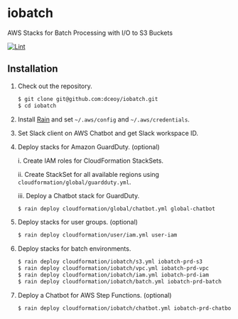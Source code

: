 iobatch
=======

AWS Stacks for Batch Processing with I/O to S3 Buckets

[![Lint](https://github.com/dceoy/iobatch/actions/workflows/lint.yml/badge.svg)](https://github.com/dceoy/iobatch/actions/workflows/lint.yml)

Installation
------------

1.  Check out the repository.

    ```sh
    $ git clone git@github.com:dceoy/iobatch.git
    $ cd iobatch
    ```

2.  Install [Rain](https://github.com/aws-cloudformation/rain) and set `~/.aws/config` and `~/.aws/credentials`.

3.  Set Slack client on AWS Chatbot and get Slack workspace ID.

4.  Deploy stacks for Amazon GuardDuty. (optional)

    i.    Create IAM roles for CloudFormation StackSets.

    ii.   Create StackSet for all available regions using `cloudformation/global/guardduty.yml`.

    iii.  Deploy a Chatbot stack for GuardDuty.

    ```sh
    $ rain deploy cloudformation/global/chatbot.yml global-chatbot
    ```

5.  Deploy stacks for user groups. (optional)

    ```sh
    $ rain deploy cloudformation/user/iam.yml user-iam
    ```

6.  Deploy stacks for batch environments.

    ```sh
    $ rain deploy cloudformation/iobatch/s3.yml iobatch-prd-s3
    $ rain deploy cloudformation/iobatch/vpc.yml iobatch-prd-vpc
    $ rain deploy cloudformation/iobatch/iam.yml iobatch-prd-iam
    $ rain deploy cloudformation/iobatch/batch.yml iobatch-prd-batch
    ```

7.  Deploy a Chatbot for AWS Step Functions. (optional)

    ```sh
    $ rain deploy cloudformation/iobatch/chatbot.yml iobatch-prd-chatbot
    ```
